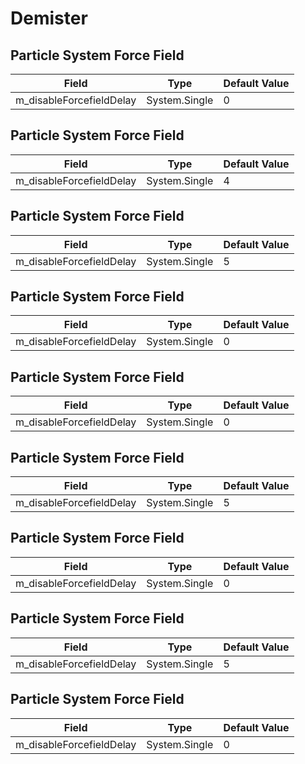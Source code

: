 # Demister

## Particle System Force Field

|Field|Type|Default Value|
|-----|----|-------------|
|m_disableForcefieldDelay|System.Single|0|

## Particle System Force Field

|Field|Type|Default Value|
|-----|----|-------------|
|m_disableForcefieldDelay|System.Single|4|

## Particle System Force Field

|Field|Type|Default Value|
|-----|----|-------------|
|m_disableForcefieldDelay|System.Single|5|

## Particle System Force Field

|Field|Type|Default Value|
|-----|----|-------------|
|m_disableForcefieldDelay|System.Single|0|

## Particle System Force Field

|Field|Type|Default Value|
|-----|----|-------------|
|m_disableForcefieldDelay|System.Single|0|

## Particle System Force Field

|Field|Type|Default Value|
|-----|----|-------------|
|m_disableForcefieldDelay|System.Single|5|

## Particle System Force Field

|Field|Type|Default Value|
|-----|----|-------------|
|m_disableForcefieldDelay|System.Single|0|

## Particle System Force Field

|Field|Type|Default Value|
|-----|----|-------------|
|m_disableForcefieldDelay|System.Single|5|

## Particle System Force Field

|Field|Type|Default Value|
|-----|----|-------------|
|m_disableForcefieldDelay|System.Single|0|

